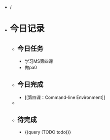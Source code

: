 - /
- # 今日记录
	- ## 今日任务
		- 学习MS第四课
		- 做pa0
	- ##  今日完成
		- [[第四课：Command-line Environment]]
	-
	- ## 待完成
		- {{query (TODO todo)}}